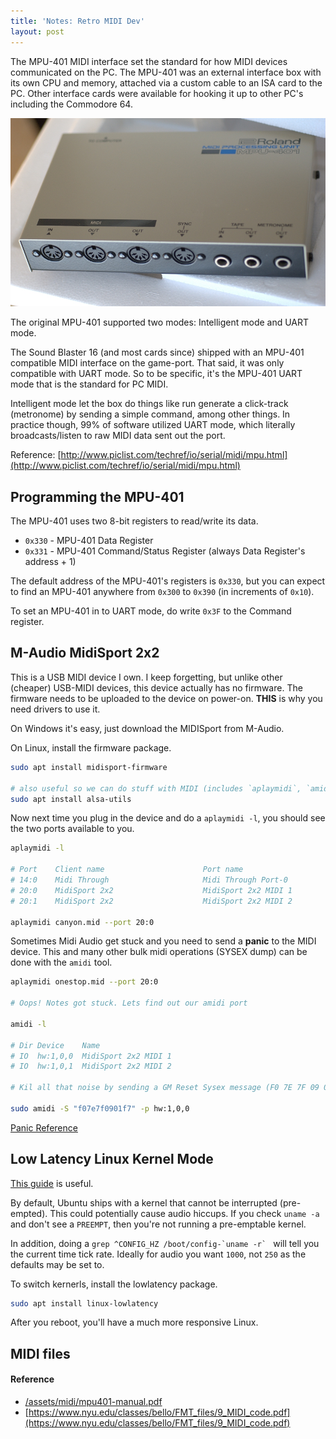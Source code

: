 ```yaml
---
title: 'Notes: Retro MIDI Dev'
layout: post
---
```


The MPU-401 MIDI interface set the standard for how MIDI devices communicated on the PC. The MPU-401 was an external interface box with its own CPU and memory, attached via a custom cable to an ISA card to the PC. Other interface cards were available for hooking it up to other PC's including the Commodore 64.

![](/assets/mpu401.jpg)

The original MPU-401 supported two modes: Intelligent mode and UART mode.

The Sound Blaster 16 (and most cards since) shipped with an MPU-401 compatible MIDI interface on the game-port. That said, it was only compatible with UART mode. So to be specific, it's the MPU-401 UART mode that is the standard for PC MIDI.

Intelligent mode let the box do things like run generate a click-track (metronome) by sending a simple command, among other things. In practice though, 99% of software utilized UART mode, which literally broadcasts/listen to raw MIDI data sent out the port.

Reference: [http://www.piclist.com/techref/io/serial/midi/mpu.html](http://www.piclist.com/techref/io/serial/midi/mpu.html)

## Programming the MPU-401

The MPU-401 uses two 8-bit registers to read/write its data.

* `0x330` - MPU-401 Data Register
* `0x331` - MPU-401 Command/Status Register (always Data Register's address + 1)

The default address of the MPU-401's registers is `0x330`, but you can expect to find an MPU-401 anywhere from `0x300` to `0x390` (in increments of `0x10`). 

To set an MPU-401 in to UART mode, do write `0x3F` to the Command register.

## M-Audio MidiSport 2x2
This is a USB MIDI device I own. I keep forgetting, but unlike other (cheaper) USB-MIDI devices, this device actually has no firmware. The firmware needs to be uploaded to the device on power-on. **THIS** is why you need drivers to use it.

On Windows it's easy, just download the MIDISport from M-Audio.

On Linux, install the firmware package.

```bash
sudo apt install midisport-firmware

# also useful so we can do stuff with MIDI (includes `aplaymidi`, `amidi`, etc)
sudo apt install alsa-utils
```

Now next time you plug in the device and do a `aplaymidi -l`, you should see the two ports available to you.

```bash
aplaymidi -l

# Port    Client name                      Port name
# 14:0    Midi Through                     Midi Through Port-0
# 20:0    MidiSport 2x2                    MidiSport 2x2 MIDI 1
# 20:1    MidiSport 2x2                    MidiSport 2x2 MIDI 2

aplaymidi canyon.mid --port 20:0
```

Sometimes Midi Audio get stuck and you need to send a **panic** to the MIDI device. This and many other bulk midi operations (SYSEX dump) can be done with the `amidi` tool.

```bash
aplaymidi onestop.mid --port 20:0

# Oops! Notes got stuck. Lets find out our amidi port

amidi -l

# Dir Device    Name
# IO  hw:1,0,0  MidiSport 2x2 MIDI 1
# IO  hw:1,0,1  MidiSport 2x2 MIDI 2

# Kil all that noise by sending a GM Reset Sysex message (F0 7E 7F 09 01 F7)

sudo amidi -S "f07e7f0901f7" -p hw:1,0,0
```

[Panic Reference](https://askubuntu.com/a/565566)

## Low Latency Linux Kernel Mode
[This guide](http://tedfelix.com/linux/linux-midi.html) is useful.

By default, Ubuntu ships with a kernel that cannot be interrupted (pre-empted). This could potentially cause audio hiccups. If you check `uname -a` and don't see a `PREEMPT`, then you're not running a pre-emptable kernel.

In addition, doing a ``grep ^CONFIG_HZ /boot/config-`uname -r` `` will tell you the current time tick rate. Ideally for audio you want `1000`, not `250` as the defaults may be set to.

To switch kernerls, install the lowlatency package.

```bash
sudo apt install linux-lowlatency
```

After you reboot, you'll have a much more responsive Linux.



## MIDI files

#### Reference
* [/assets/midi/mpu401-manual.pdf](/assets/midi/mpu401-manual.pdf)
* [https://www.nyu.edu/classes/bello/FMT_files/9_MIDI_code.pdf](https://www.nyu.edu/classes/bello/FMT_files/9_MIDI_code.pdf)